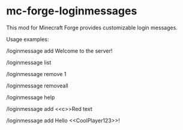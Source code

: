 # mc-forge-loginmessages

This mod for Minecraft Forge provides customizable login messages.


Usage examples:

/loginmessage add Welcome to the server!

/loginmessage list

/loginmessage remove 1

/loginmessage removeall

/loginmessage help

/loginmessage add &lt;&lt;c&gt;&gt;Red text

/loginmessage add Hello &lt;&lt;CoolPlayer123&gt;&gt;!
